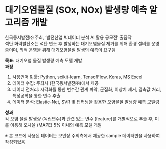 # **대기오염물질 (SOx, NOx) 발생량 예측 알고리즘 개발**

한국동서발전㈜ 주최, ‘발전산업 빅데이터 분석 AI 활용 공모전’ 출품작 <br>
석탄 화력발전소는 석탄 연소 후 발생하는 대기오염물질 제거를 위해 환경 설비를 운영 중이며, 최적 운영을 위해 대기오염물질 발생의 예측이 요구됨 <br>

**목표**: 대기오염 물질 발생량 예측 모델 개발 <br>
**과정**
   1. 사용언어 & 툴: Python, scikit-learn, TensofFlow, Keras, MS Excel 
   2. 데이터 수집: 주최사 (한국동서발전㈜)에서 제공
   3. 데이터 전처리: 시각화를 통한 변수간 관계 파악, 군집화, 이상치 제거, 결측값 처리, 특성공학을 통한 변수 추출
   4. 데이터 분석: Elastic-Net, SVR 및 딥러닝을 활용한 오염물질 발생량 예측 모델링 <br>

**성과** <br>
각 오염 물질 발생량 (독립변수)과 관련 있는 변수 (feature)를 개별적으로 추출 후, 이를 이용해 오차율 (MAPE) 5% 이내의 예측 모델 개발


※ 본 코드에 사용된 데이터는 보안상 주최측에서 제공한 sample 데이터만을 사용하여 작성되었음
